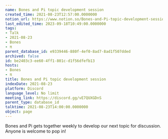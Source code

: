 ```yaml
---
name: Bones and Pi topic development session
created_time: 2021-08-23T12:57:00.0000000
notion_url: https://www.notion.so/Bones-and-Pi-topic-development-session-be2403c3ee604ff1801cd1f56dfefb13
last_edited_time: 2023-09-18T10:49:00.0000000
tags:
- Talk
- 2021-08-23
- Bones
- π
parent_database_id: e9339446-880f-4ef0-8ad7-8ad1f507dded
archived: false
id: be2403c3-ee60-4ff1-801c-d1f56dfefb13
hosts:
- Bones
- π
title: Bones and Pi topic development session
indexDate: 2021-08-23
platform: Discord
language_level: No limit
meeting_link: https://discord.gg/vE7QUXGDnS
parent_type: database_id
talktime: 2021-08-23T14:00:00.0000000
object: page
---
```


Bones and Pi gets together weekly to develop our next topic for discussion.
Anyone is welcome to pop in!










